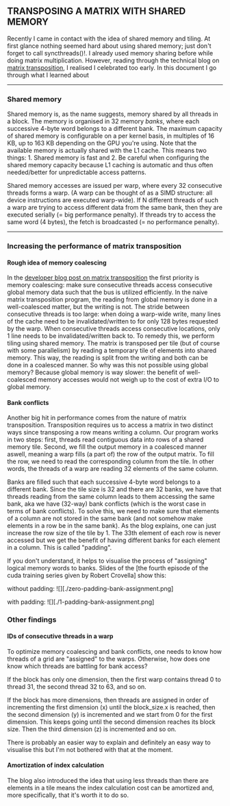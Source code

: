 ## TRANSPOSING A MATRIX WITH SHARED MEMORY

Recently I came in contact with the idea of shared memory and tiling. At first glance nothing seemed hard about using shared memory; just don't forget to call syncthreads()!. I already used memory sharing before while doing matrix multiplication. However, reading through the technical blog on [matrix transposition](https://developer.nvidia.com/blog/efficient-matrix-transpose-cuda-cc/), I realised I celebrated too early. In this document I go through what I learned about 

---

### Shared memory 
Shared memory is, as the name suggests, memory shared by all threads in a block. The memory is organised in 32 memory *banks*, where each successive 4-byte word belongs to a different bank. The maximum capacity of shared memory is configurable on a per kernel basis, in multiples of 16 KB, up to 163 KB depending on the GPU you're using. Note that the available memory is actually shared with the L1 cache. This means two things: 1. Shared memory is fast and 2. Be careful when configuring the shared memory capacity because L1 caching is automatic and thus often needed/better for unpredictable access patterns. 

Shared memory accesses are issued per warp, where every 32 consecutive threads forms a warp. (A warp can be thought of as a SIMD structure: all device instructions are executed warp-wide). If N different threads of such a warp are trying to access different data from the same bank, then they are executed serially (= big performance penalty). If threads try to access the same word (4 bytes), the fetch is broadcasted (= no performance penalty).

---

### Increasing the performance of matrix transposition

#### Rough idea of memory coalescing
In the [developer blog post on matrix transposition](https://developer.nvidia.com/blog/efficient-matrix-transpose-cuda-cc/) the first priority is memory coalescing: make sure consecutive threads access consecutive global memory data such that the bus is utilized efficiently. In the naive matrix transposition program, the reading from global memory is done in a well-coalesced matter, but the writing is not. The stride between consecutive threads is too large: when doing a warp-wide write, many lines of the cache need to be invalidated/written to for only 128 bytes requested by the warp. When consecutive threads access consecutive locations, only 1 line needs to be invalidated/written back to. To remedy this, we perform tiling using shared memory. The matrix is transposed per tile (but of course with some parallelism) by reading a temporary tile of elements into shared memory. This way, the reading is split from the writing and both can be done in a coalesced manner. So why was this not possible using global memory? Because global memory is way slower: the benefit of well-coalesced memory accesses would not weigh up to the cost of extra I/O to global memory. 

#### Bank conflicts
Another big hit in performance comes from the nature of matrix transposition. Transposition requires us to access a matrix in two distinct ways since transposing a row means writing a column. Our program works in two steps: first, threads read contiguous data into rows of a shared memory tile. Second, we fill the output memory in a coalesced manner aswell, meaning a warp fills (a part of) the row of the output matrix. To fill the row, we need to read the corresponding column from the tile. In other words, the threads of a warp are reading 32 elements of the same column. 

Banks are filled such that each successive 4-byte word belongs to a different bank. Since the tile size is 32 and there are 32 banks, we have that threads reading from the same column leads to them accessing the same bank, aka we have (32-way) bank conflicts (which is the worst case in terms of bank conflicts). To solve this, we need to make sure that elements of a column are not stored in the same bank (and not somehow make elements in a row be in the same bank). As the blog explains, one can just increase the row size of the tile by 1. The 33th element of each row is never accessed but we get the benefit of having different banks for each element in a column. This is called "padding".

If you don't understand, it helps to visualise the process of "assigning" logical memory words to banks. Slides of the [the fourth episode of the cuda training series given by Robert Crovella] show this: 

without padding:
![][./zero-padding-bank-assignment.png]

with padding:
![][./1-padding-bank-assignment.png]

### Other findings
#### IDs of consecutive threads in a warp
To optimize memory coalescing and bank conflicts, one needs to know how threads of a grid are "assigned" to the warps. Otherwise, how does one know which threads are battling for bank access?

If the block has only one dimension, then the first warp contains thread 0 to thread 31, the second thread 32 to 63, and so on.

If the block has more dimensions, then threads are assigned in order of incrementing the first dimension (x) until the block_size.x is reached, then the second dimension (y) is incremented and we start from 0 for the first dimension. This keeps going until the second dimension reaches its block size. Then the third dimension (z) is incremented and so on. 

There is probably an easier way to explain and definitely an easy way to visualise this but I'm not bothered with that at the moment.


#### Amortization of index calculation
The blog also introduced the idea that using less threads than there are elements in a tile means the index calculation cost can be amortized and, more specifically, that it's worth it to do so.

